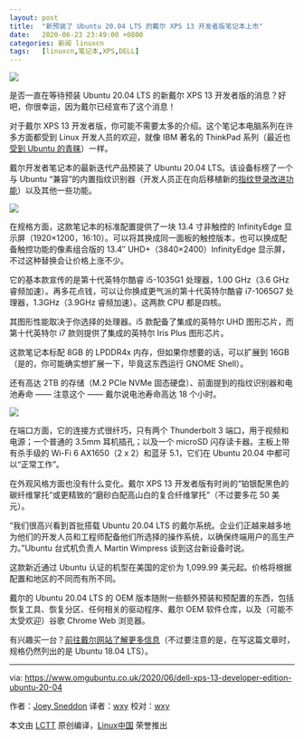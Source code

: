 ```yaml
---
layout: post
title:	"新预装了 Ubuntu 20.04 LTS 的戴尔 XPS 13 开发者版笔记本上市"
date:	2020-06-23 23:49:00 +0800 
categories:	新闻 linuxcn 
tags:	[linuxcn,笔记本,XPS,DELL]
---
```



![](/Asserts/Images//attachment/album/202006/23/235943bpqpv22vi6zpoa2z.jpg)


是否一直在等待预装 Ubuntu 20.04 LTS 的新戴尔 XPS 13 开发者版的消息？好吧，你很幸运，因为戴尔已经宣布了这个消息！


对于戴尔 XPS 13 开发者版，你可能不需要太多的介绍。这个笔记本电脑系列在许多方面都受到 Linux 开发人员的欢迎，就像 IBM 著名的 ThinkPad 系列（最近也[受到 Ubuntu 的青睐](/article-12283-1.html)）一样。


戴尔开发者笔记本的最新迭代产品预装了 Ubuntu 20.04 LTS。该设备标榜了一个与 Ubuntu “兼容”的内置指纹识别器（开发人员正在向后移植新的[指纹登录改进功能](https://www.omgubuntu.co.uk/2020/04/ubuntu-fingerprint-scanner-login-desktop)）以及其他一些功能。


![](/Asserts/Images//attachment/album/202006/24/000016rjuwqnj3t2wpweqz.jpg)


在规格方面，这款笔记本的标准配置提供了一块 13.4 寸非触控的 InfinityEdge 显示屏（1920×1200，16:10）。可以将其换成同一面板的触控版本，也可以换成配备触控功能的像素组合版的 13.4″ UHD+（3840×2400）InfinityEdge 显示屏，不过这种替换会让价格上涨不少。


它的基本款宣传的是第十代英特尔酷睿 i5-1035G1 处理器，1.00 GHz（3.6 GHz 睿频加速）。再多花点钱，可以让你换成更气派的第十代英特尔酷睿 i7-1065G7 处理器，1.3GHz（3.9GHz 睿频加速）。这两款 CPU 都是四核。


其图形性能取决于你选择的处理器。i5 款配备了集成的英特尔 UHD 图形芯片，而第十代英特尔 i7 款则提供了集成的英特尔 Iris Plus 图形芯片。


这款笔记本标配 8GB 的 LPDDR4x 内存，但如果你想要的话，可以扩展到 16GB（是的，你可能确实想扩展一下，毕竟这东西运行 GNOME Shell）。


还有高达 2TB 的存储（M.2 PCIe NVMe 固态硬盘）、前面提到的指纹识别器和电池寿命 —— 注意这个 —— 戴尔说电池寿命高达 18 个小时。


![](/Asserts/Images//attachment/album/202006/24/000049godr1lhm0oxdxmxq.jpg)


在端口方面，它的连接方式很纤巧，只有两个 Thunderbolt 3 端口，用于视频和电源；一个普通的 3.5mm 耳机插孔；以及一个 microSD 闪存读卡器。主板上带有杀手级的 Wi-Fi 6 AX1650（2 x 2）和蓝牙 5.1，它们在 Ubuntu 20.04 中都可以“正常工作”。


在外观风格方面也没有什么变化。戴尔 XPS 13 开发者版有时尚的“铂银配黑色的碳纤维掌托”或更精致的“磨砂白配高山白的复合纤维掌托”（不过要多花 50 美元）。


“我们很高兴看到首批搭载 Ubuntu 20.04 LTS 的戴尔系统。企业们正越来越多地为他们的开发人员和工程师配备他们所选择的操作系统，以确保终端用户的高生产力。”Ubuntu 台式机负责人 Martin Wimpress 谈到这台新设备时说。


这款新近通过 Ubuntu 认证的机型在美国的定价为 1,099.99 美元起。价格将根据配置和地区的不同而有所不同。


戴尔的 Ubuntu 20.04 LTS 的 OEM 版本随附一些额外预装和预配置的东西，包括恢复工具、恢复分区、任何相关的驱动程序、戴尔 OEM 软件仓库，以及（可能不太受欢迎）谷歌 Chrome Web 浏览器。


有兴趣买一台？[前往戴尔网站了解更多信息](https://www.dell.com/en-us/work/shop/cty/pdp/spd/xps-13-9300-laptop/ctox13w10p1c2700u)（不过要注意的是，在写这篇文章时，规格仍然列出的是 Ubuntu 18.04 LTS）。




---


via: <https://www.omgubuntu.co.uk/2020/06/dell-xps-13-developer-edition-ubuntu-20-04> 


作者：[Joey Sneddon](https://www.omgubuntu.co.uk/author/d0od "View all posts by Joey Sneddon") 译者：[wxy](https://github.com/wxy) 校对：[wxy](https://github.com/wxy)


本文由 [LCTT](https://github.com/LCTT/TranslateProject) 原创编译，[Linux中国](/article-12338-1.html) 荣誉推出
